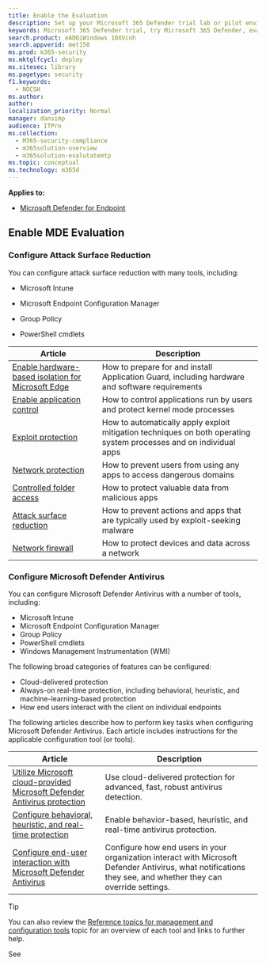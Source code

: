 ```yaml
---
title: Enable the Evaluation
description: Set up your Microsoft 365 Defender trial lab or pilot environment to try out and experience the security solution designed to protect devices, identity, data, and applications in your organization.
keywords: Microsoft 365 Defender trial, try Microsoft 365 Defender, evaluate Microsoft 365 Defender, Microsoft 365 Defender evaluation lab, Microsoft 365 Defender pilot, cyber security, advanced persistent threat, enterprise security, devices, device, identity, users, data, applications, incidents, automated investigation and remediation, advanced hunting
search.product: eADQiWindows 10XVcnh
search.appverid: met150
ms.prod: m365-security
ms.mktglfcycl: deploy
ms.sitesec: library
ms.pagetype: security
f1.keywords: 
  - NOCSH
ms.author: 
author: 
localization_priority: Normal
manager: dansimp
audience: ITPro
ms.collection: 
  - M365-security-compliance
  - m365solution-overview
  - m365solution-evalutatemtp
ms.topic: conceptual
ms.technology: m365d
---
```


**Applies to:**

- [Microsoft Defender for Endpoint](/microsoft-365/security/defender-endpoint/)

## Enable MDE Evaluation

### Configure Attack Surface Reduction

You can configure attack surface reduction with many tools, including:

- Microsoft Intune

- Microsoft Endpoint Configuration Manager

- Group Policy

- PowerShell cmdlets

Article | Description
-|-
[Enable hardware-based isolation for Microsoft Edge](/windows/security/threat-protection/microsoft-defender-application-guard/install-md-app-guard) | How to prepare for and install Application Guard, including hardware and software requirements
[Enable application control](/windows/security/threat-protection/windows-defender-application-control/windows-defender-application-control)|How to control applications run by users and protect kernel mode processes
[Exploit protection](./enable-exploit-protection.md)|How to automatically apply exploit mitigation techniques on both operating system processes and on individual apps
[Network protection](./enable-network-protection.md)|How to prevent users from using any apps to access dangerous domains
[Controlled folder access](./enable-controlled-folders.md)|How to protect valuable data from malicious apps
[Attack surface reduction](./enable-attack-surface-reduction.md)|How to prevent actions and apps that are typically used by exploit-seeking malware
[Network firewall](/windows/security/threat-protection/windows-firewall/windows-firewall-with-advanced-security-deployment-guide)|How to protect devices and data across a network

### Configure Microsoft Defender Antivirus

You can configure Microsoft Defender Antivirus with a number of tools, including:

- Microsoft Intune
- Microsoft Endpoint Configuration Manager
- Group Policy
- PowerShell cmdlets
- Windows Management Instrumentation (WMI)

The following broad categories of features can be configured:

- Cloud-delivered protection
- Always-on real-time protection, including behavioral, heuristic, and machine-learning-based protection
- How end users interact with the client on individual endpoints

The following articles describe how to perform key tasks when configuring Microsoft Defender Antivirus. Each article includes instructions for the applicable configuration tool (or tools).

|Article  |Description  |
|---------|---------|
|[Utilize Microsoft cloud-provided Microsoft Defender Antivirus protection](cloud-protection-microsoft-defender-antivirus.md)     | Use cloud-delivered protection for advanced, fast, robust antivirus detection.        |
|[Configure behavioral, heuristic, and real-time protection](configure-protection-features-microsoft-defender-antivirus.md)     |Enable behavior-based, heuristic, and real-time antivirus protection.         |
|[Configure end-user interaction with Microsoft Defender Antivirus](configure-end-user-interaction-microsoft-defender-antivirus.md) | Configure how end users in your organization interact with Microsoft Defender Antivirus, what notifications they see, and whether they can override settings. |

> [!TIP]
> You can also review the [Reference topics for management and configuration tools](configuration-management-reference-microsoft-defender-antivirus.md) topic for an overview of each tool and links to further help.

See

